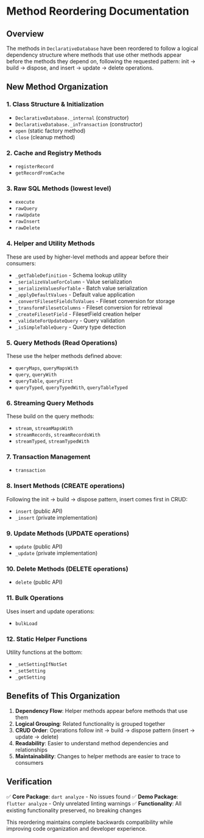 # Method Reordering Documentation

## Overview

The methods in `DeclarativeDatabase` have been reordered to follow a logical dependency structure where methods that use other methods appear before the methods they depend on, following the requested pattern: init → build → dispose, and insert → update → delete operations.

## New Method Organization

### 1. Class Structure & Initialization
- `DeclarativeDatabase._internal` (constructor)
- `DeclarativeDatabase._inTransaction` (constructor) 
- `open` (static factory method)
- `close` (cleanup method)

### 2. Cache and Registry Methods
- `registerRecord`
- `getRecordFromCache`

### 3. Raw SQL Methods (lowest level)
- `execute`
- `rawQuery`
- `rawUpdate` 
- `rawInsert`
- `rawDelete`

### 4. Helper and Utility Methods
These are used by higher-level methods and appear before their consumers:

- `_getTableDefinition` - Schema lookup utility
- `_serializeValueForColumn` - Value serialization 
- `_serializeValuesForTable` - Batch value serialization
- `_applyDefaultValues` - Default value application
- `_convertFilesetFieldsToValues` - Fileset conversion for storage
- `_transformFilesetColumns` - Fileset conversion for retrieval
- `_createFilesetField` - FilesetField creation helper
- `_validateForUpdateQuery` - Query validation
- `_isSimpleTableQuery` - Query type detection

### 5. Query Methods (Read Operations)
These use the helper methods defined above:

- `queryMaps`, `queryMapsWith`
- `query`, `queryWith` 
- `queryTable`, `queryFirst`
- `queryTyped`, `queryTypedWith`, `queryTableTyped`

### 6. Streaming Query Methods
These build on the query methods:

- `stream`, `streamMapsWith`
- `streamRecords`, `streamRecordsWith`
- `streamTyped`, `streamTypedWith`

### 7. Transaction Management
- `transaction`

### 8. Insert Methods (CREATE operations)
Following the init → build → dispose pattern, insert comes first in CRUD:

- `insert` (public API)
- `_insert` (private implementation)

### 9. Update Methods (UPDATE operations)
- `update` (public API)
- `_update` (private implementation)

### 10. Delete Methods (DELETE operations)
- `delete` (public API)

### 11. Bulk Operations
Uses insert and update operations:

- `bulkLoad`

### 12. Static Helper Functions
Utility functions at the bottom:

- `_setSettingIfNotSet`
- `_setSetting` 
- `_getSetting`

## Benefits of This Organization

1. **Dependency Flow**: Helper methods appear before methods that use them
2. **Logical Grouping**: Related functionality is grouped together
3. **CRUD Order**: Operations follow init → build → dispose pattern (insert → update → delete)
4. **Readability**: Easier to understand method dependencies and relationships
5. **Maintainability**: Changes to helper methods are easier to trace to consumers

## Verification

✅ **Core Package**: `dart analyze` - No issues found
✅ **Demo Package**: `flutter analyze` - Only unrelated linting warnings
✅ **Functionality**: All existing functionality preserved, no breaking changes

This reordering maintains complete backwards compatibility while improving code organization and developer experience.